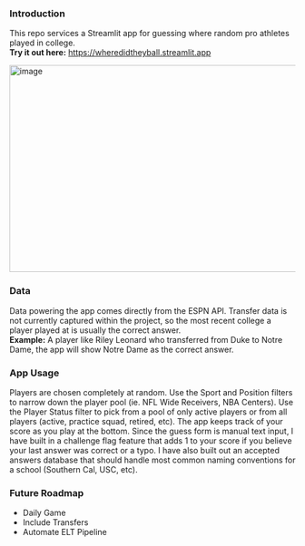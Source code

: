 ### Introduction
This repo services a Streamlit app for guessing where random pro athletes played in college.
<br>**Try it out here:** https://wheredidtheyball.streamlit.app

<img width="756" height="365" alt="image" src="https://github.com/user-attachments/assets/9e37e890-a17e-4afc-97fd-394b945cf1b6" />


### Data
Data powering the app comes directly from the ESPN API. Transfer data is not currently captured within the project, so the most recent college a player played at is usually the correct answer. 
<br><strong>Example:</strong> A player like Riley Leonard who transferred from Duke to Notre Dame, the app will show Notre Dame as the correct answer.

### App Usage
Players are chosen completely at random. Use the Sport and Position filters to narrow down the player pool (ie. NFL Wide Receivers, NBA Centers). Use the Player Status filter to pick from a pool of only active players or from all players (active, practice squad, retired, etc). The app keeps track of your score as you play at the bottom. Since the guess form is manual text input, I have built in a challenge flag feature that adds 1 to your score if you believe your last answer was correct or a typo. I have also built out an accepted answers database that should handle most common naming conventions for a school (Southern Cal, USC, etc).

### Future Roadmap
- Daily Game 
- Include Transfers
- Automate ELT Pipeline
